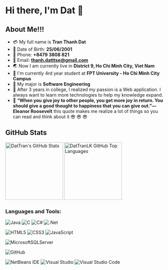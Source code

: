 # Hi there, I'm Dat 👋 




## About Me!!!

- :credit_card: My full name is **Tran Thanh Dat**
- :date: Date of Birth: **25/06/2001**
- :iphone: Phone: **+8479 3808 821**
- :email: Email: **thanh.datttse@gmail.com**
- :earth_asia: Now I am currently live in **District 9, Ho Chi Minh City, Viet Nam**
- :school: I'm currently 4rd year student at **FPT University - Ho Chi Minh City Campus**
- :notebook_with_decorative_cover: My major is **Software Engineering**
- :dart: After 3 years in college, I realized my passion is a Web application. I always want to learn more technologies to help my knowledge expand.
- :thinking: **“When you give joy to other people, you get more joy in return. You should give a good thought to happiness that you can give out.”— Eleanor Roosevelt** this quote makes me realize a lot of things so you can read and think about it :sunglasses: :sunglasses: :sunglasses:

## GitHub Stats
<img height="180em" src="https://github-readme-stats.vercel.app/api?username=DatTranLK&show_icons=true&theme=shades-of-purple&count_private=true" alt="DatTran's GitHub Stats" />
<img height="180em" src="https://github-readme-stats.vercel.app/api/top-langs/?username=DatTranLK&theme=shades-of-purple&layout=compact" 
    alt="DatTranLK GitHub Top Languages" />


### Languages and Tools:
![Java](https://img.shields.io/badge/java-%23ED8B00.svg?style=for-the-badge&logo=java&logoColor=white)
![C](https://img.shields.io/badge/c-%2300599C.svg?style=for-the-badge&logo=c&logoColor=white)
![C#](https://img.shields.io/badge/c%23-%23239120.svg?style=for-the-badge&logo=c-sharp&logoColor=white)
![.Net](https://img.shields.io/badge/.NET-5C2D91?style=for-the-badge&logo=.net&logoColor=white)
<br />

![HTML5](https://img.shields.io/badge/html5-%23E34F26.svg?style=for-the-badge&logo=html5&logoColor=white)
![CSS3](https://img.shields.io/badge/css3-%231572B6.svg?style=for-the-badge&logo=css3&logoColor=white)
![JavaScript](https://img.shields.io/badge/javascript-%23323330.svg?style=for-the-badge&logo=javascript&logoColor=%23F7DF1E)
<br />

![MicrosoftSQLServer](https://img.shields.io/badge/Microsoft%20SQL%20Sever-CC2927?style=for-the-badge&logo=microsoft%20sql%20server&logoColor=white)
<br />

![GitHub](https://img.shields.io/badge/github-%23121011.svg?style=for-the-badge&logo=github&logoColor=white)
<br />

![NetBeans IDE](https://img.shields.io/badge/NetBeansIDE-1B6AC6.svg?style=for-the-badge&logo=apache-netbeans-ide&logoColor=white)
![Visual Studio](https://img.shields.io/badge/Visual%20Studio-5C2D91.svg?style=for-the-badge&logo=visual-studio&logoColor=white)
![Visual Studio Code](https://img.shields.io/badge/Visual%20Studio%20Code-0078d7.svg?style=for-the-badge&logo=visual-studio-code&logoColor=white)
